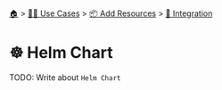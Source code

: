 <!--startTocHeader-->
[🏠](../../../README.md) > [👷🏽 Use Cases](../../README.md) > [📦 Add Resources](../README.md) > [🧩 Integration](README.md)
# ☸️ Helm Chart
<!--endTocHeader-->

TODO: Write about `Helm Chart`

<!--startTocSubtopic-->

<!--endTocSubtopic-->